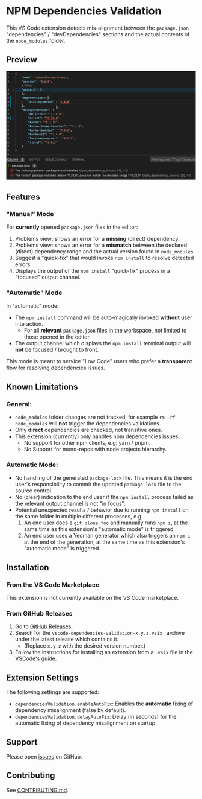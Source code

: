 # NPM Dependencies Validation

This VS Code extension detects mis-alignment between the `package.json` "dependencies" / "devDependencies"
sections and the actual contents of the `node_modules` folder.

## Preview

![](https://raw.githubusercontent.com/SAP/app-studio-toolkit/main/packages/vscode-dependencies-validation/resources/example-manual-mode.png)

## Features

### "Manual" Mode

For **currently** opened `package.json` files in the editor:

1. Problems view: shows an error for a **missing** (direct) dependency.
2. Problems view: shows an error for a **mismatch** between the declared (direct) dependency range
   and the actual version found in `node_modules`
3. Suggest a "quick-fix" that would invoke `npm install` to resolve detected errors.
4. Displays the output of the `npm install` "quick-fix" process in a "focused" output channel.

### "Automatic" Mode

In "automatic" mode:

- The `npm install` command will be auto-magically invoked **without** user interaction.
  - For all **relevant** `package.json` files in the workspace, not limited to those opened in the editor.
- The output channel which displays the `npm install` terminal output will **not** be focused / brought to front.

This mode is meant to service "Low Code" users who prefer a **transparent** flow for resolving dependencies issues.

## Known Limitations

### General:

- `node_modules` folder changes are not tracked, for example `rm -rf node_modules`
  will **not** trigger the dependencies validations.
- Only **direct** dependencies are checked, not transitive ones.
- This extension (currently) only handles npm dependencies issues:
  - No support for other npm clients, e.g: yarn / pnpm.
  - No Support for mono-repos with node projects hierarchy.

### Automatic Mode:

- No handling of the generated `package-lock` file.
  This means it is the end user's responsibility to commit the updated `package-lock` file to the source control.
- No (clear) indication to the end user if the `npm install` process failed as the relevant output channel is not "in focus".
- Potential unexpected results / behavior due to running `npm install` on the same folder in multiple different processes, e.g:
  1. An end user does a `git clone foo` and manually runs `npm i`,
     at the same time as this extension's "automatic mode" is triggered.
  2. An end user uses a Yeoman generator which also triggers an `npm i` at the end of the generation,
     at the same time as this extension's "automatic mode" is triggered.

## Installation

### From the VS Code Marketplace

This extension is not currently available on the VS Code marketplace.

### From GitHub Releases

1. Go to [GitHub Releases](https://github.com/sap/app-studio-toolkit/releases).
2. Search for the `vscode-dependencies-validation-x.y.z.vsix ` archive under the latest release which contains it.
   - (Replace `x.y.z` with the desired version number.)
3. Follow the instructions for installing an extension from a `.vsix` file in the [VSCode's guide](https://code.visualstudio.com/docs/editor/extension-gallery#_install-from-a-vsix).

## Extension Settings

The following settings are supported:

- `dependenciesValidation.enableAutoFix`: Enables the **automatic** fixing of dependency misalignment (false by default).
- `dependenciesValidation.delayAutoFix`: Delay (in seconds) for the automatic fixing of dependency misalignment on startup.

## Support

Please open [issues](https://github.com/SAP/app-studio-toolkit/issues) on GitHub.

## Contributing

See [CONTRIBUTING.md](../../CONTRIBUTING.md).
